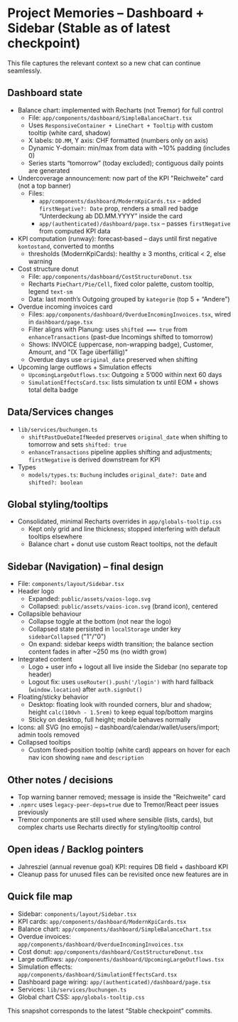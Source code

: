 # Project Memories – Dashboard + Sidebar (Stable as of latest checkpoint)

This file captures the relevant context so a new chat can continue seamlessly.

## Dashboard state
- Balance chart: implemented with Recharts (not Tremor) for full control
  - File: `app/components/dashboard/SimpleBalanceChart.tsx`
  - Uses `ResponsiveContainer + LineChart + Tooltip` with custom tooltip (white card, shadow)
  - X labels: `DD.MM`, Y axis: CHF formatted (numbers only on axis)
  - Dynamic Y-domain: min/max from data with ~10% padding (includes 0)
  - Series starts “tomorrow” (today excluded); contiguous daily points are generated
- Undercoverage announcement: now part of the KPI "Reichweite" card (not a top banner)
  - Files:
    - `app/components/dashboard/ModernKpiCards.tsx` – added `firstNegative?: Date` prop, renders a small red badge “Unterdeckung ab DD.MM.YYYY” inside the card
    - `app/(authenticated)/dashboard/page.tsx` – passes `firstNegative` from computed KPI data
- KPI computation (runway): forecast‑based – days until first negative `kontostand`, converted to months
  - thresholds (ModernKpiCards): healthy ≥ 3 months, critical < 2, else warning
- Cost structure donut
  - File: `app/components/dashboard/CostStructureDonut.tsx`
  - Recharts `PieChart/Pie/Cell`, fixed color palette, custom tooltip, legend `text-sm`
  - Data: last month’s Outgoing grouped by `kategorie` (top 5 + “Andere”)
- Overdue incoming invoices card
  - Files: `app/components/dashboard/OverdueIncomingInvoices.tsx`, wired in `dashboard/page.tsx`
  - Filter aligns with Planung: uses `shifted === true` from `enhanceTransactions` (past-due Incomings shifted to tomorrow)
  - Shows: INVOICE (uppercase, non-wrapping badge), Customer, Amount, and "(X Tage überfällig)"
  - Overdue days use `original_date` preserved when shifting
- Upcoming large outflows + Simulation effects
  - `UpcomingLargeOutflows.tsx`: Outgoing ≥ 5’000 within next 60 days
  - `SimulationEffectsCard.tsx`: lists simulation tx until EOM + shows total delta badge

## Data/Services changes
- `lib/services/buchungen.ts`
  - `shiftPastDueDateIfNeeded` preserves `original_date` when shifting to tomorrow and sets `shifted: true`
  - `enhanceTransactions` pipeline applies shifting and adjustments; `firstNegative` is derived downstream for KPI
- Types
  - `models/types.ts`: `Buchung` includes `original_date?: Date` and `shifted?: boolean`

## Global styling/tooltips
- Consolidated, minimal Recharts overrides in `app/globals-tooltip.css`
  - Kept only grid and line thickness; stopped interfering with default tooltips elsewhere
  - Balance chart + donut use custom React tooltips, not the default

## Sidebar (Navigation) – final design
- File: `components/layout/Sidebar.tsx`
- Header logo
  - Expanded: `public/assets/vaios-logo.svg`
  - Collapsed: `public/assets/vaios-icon.svg` (brand icon), centered
- Collapsible behaviour
  - Collapse toggle at the bottom (not near the logo)
  - Collapsed state persisted in `localStorage` under key `sidebarCollapsed` ("1"/"0")
  - On expand: sidebar keeps width transition; the balance section content fades in after ~250 ms (no width grow)
- Integrated content
  - Logo + user info + logout all live inside the Sidebar (no separate top header)
  - Logout fix: uses `useRouter().push('/login')` with hard fallback (`window.location`) after `auth.signOut()`
- Floating/sticky behavior
  - Desktop: floating look with rounded corners, blur and shadow; height `calc(100vh - 1.5rem)` to keep equal top/bottom margins
  - Sticky on desktop, full height; mobile behaves normally
- Icons: all SVG (no emojis) – dashboard/calendar/wallet/users/import; admin tools removed
- Collapsed tooltips
  - Custom fixed-position tooltip (white card) appears on hover for each nav icon showing `name` and `description`

## Other notes / decisions
- Top warning banner removed; message is inside the "Reichweite" card
- `.npmrc` uses `legacy-peer-deps=true` due to Tremor/React peer issues previously
- Tremor components are still used where sensible (lists, cards), but complex charts use Recharts directly for styling/tooltip control

## Open ideas / Backlog pointers
- Jahresziel (annual revenue goal) KPI: requires DB field + dashboard KPI
- Cleanup pass for unused files can be revisited once new features are in

## Quick file map
- Sidebar: `components/layout/Sidebar.tsx`
- KPI cards: `app/components/dashboard/ModernKpiCards.tsx`
- Balance chart: `app/components/dashboard/SimpleBalanceChart.tsx`
- Overdue invoices: `app/components/dashboard/OverdueIncomingInvoices.tsx`
- Cost donut: `app/components/dashboard/CostStructureDonut.tsx`
- Large outflows: `app/components/dashboard/UpcomingLargeOutflows.tsx`
- Simulation effects: `app/components/dashboard/SimulationEffectsCard.tsx`
- Dashboard page wiring: `app/(authenticated)/dashboard/page.tsx`
- Services: `lib/services/buchungen.ts`
- Global chart CSS: `app/globals-tooltip.css`

This snapshot corresponds to the latest “Stable checkpoint” commits.


